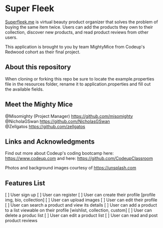 # Super Fleek 

[Superfleek.me](superfleek.me) is virtual beauty product organizer that solves the problem of buying the same item twice. 
Users can add the products they own to their collection, discover new products, and read product reviews from other users.

This application is brought to you by team MightyMice from Codeup's Redwood cohort as their final project.

## About this repository

When cloning or forking this repo be sure to locate the example.properties file in the resources folder, rename it to
application.properties and fill out the available fields.

## Meet the Mighty Mice

@Misomighty (Project Manager) https://github.com/misomighty  
@NicholaGSwan https://github.com/NicholasGSwan  
@Zellgatos https://github.com/zellgatos
  

## Links and Acknowledgments

Find out more about Codeup's coding bootcamp here: https://www.codeup.com 
and here: https://github.com/CodeupClassroom

Photos and background images courtesy of https://unsplash.com

## Features List
[ ] User sign up
[ ] User can register
[ ] User can create their profile [profile img, bio, collection]
[ ] User can upload images
[ ] User can edit their profile
[ ] User can search a product and view its details
[ ] User can add a product to a list viewable on their profile [wishlist, collection, custom]
[ ] User can delete a produc list
[ ] User can edit a product list
[ ] User can read and post product reviews
